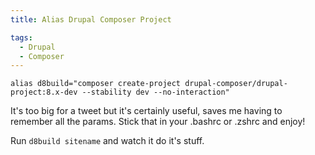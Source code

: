 ```yaml
---
title: Alias Drupal Composer Project

tags:
  - Drupal
  - Composer
---
```

```alias d8build="composer create-project drupal-composer/drupal-project:8.x-dev --stability dev --no-interaction"```

It's too big for a tweet but it's certainly useful, saves me having to remember all the params. Stick that in your .bashrc or .zshrc and enjoy!

Run ```d8build sitename``` and watch it do it's stuff.
